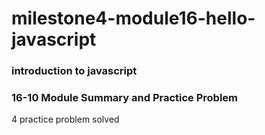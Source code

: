 # milestone4-module16-hello-javascript
### introduction to javascript

### 16-10 Module Summary and Practice Problem


4 practice problem solved